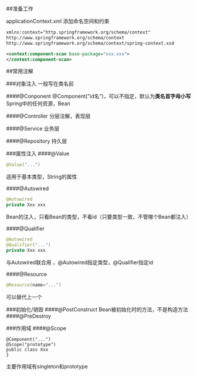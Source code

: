 ##准备工作

applicationContext.xml 添加命名空间和约束
```xml
xmlns:context="http.springframework.org/schema/context"
http://www.springframework.org/schema/context 
http://www.springframework.org/schema/context/spring-context.xsd

<context:component-scan base-package="xxx.xxx">
</context:component-scan>
```
##常用注解

###对象注入
一般写在类名前

####@Conponent
@Component("id名")，可以不指定，默认为**类名首字母小写**
Spring中的任何资源，Bean

####@Controller
分层注解，表现层

####@Service
业务层

####@Repository
持久层

###属性注入
####@Value
```Java
@Value("...")
```
适用于基本类型，String的属性

####@Autowired
```Java
@Autowired
private Xxx xxx
```
Bean的注入，只看Bean的类型，不看id（只要类型一致，不管哪个Bean都注入）

####@Qualifier
```Java
@Autowired
@Qualifier("...")
private Xxx xxx
```
与Autowired联合用 ，@Autowired指定类型，@Qualifier指定id

####@Resource
```Java
@Resource(name="...")
```
可以替代上一个

###初始化/销毁
####@PostConstruct
Bean被初始化时的方法，不是构造方法
####@PreDestroy

###作用域
####@Scope
```
@Component("...")
@Scope("prototype")
public class Xxx
}
```
主要作用域有singleton和prototype

